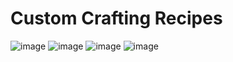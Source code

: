 # Custom Crafting Recipes

![image](https://user-images.githubusercontent.com/96962269/174897367-957b3aa8-bd0f-40af-8453-f684dacafb72.png)
![image](https://user-images.githubusercontent.com/96962269/174897387-0682cab1-e5f9-4f25-aadf-5cdf2fcdb88f.png)
![image](https://user-images.githubusercontent.com/96962269/174897700-9dda7fd8-4bc8-4c06-afd2-3835fe0924c5.png)
![image](https://user-images.githubusercontent.com/96962269/174897669-e066ba34-99b6-48b5-8bd4-0fc1ce00a0ce.png)
